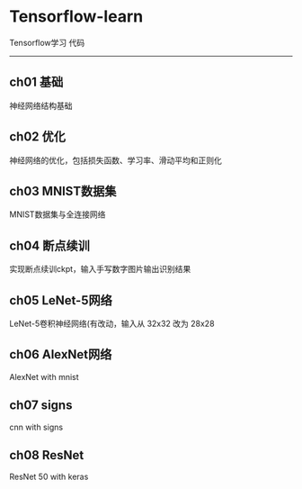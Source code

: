 # Tensorflow-learn
Tensorflow学习 代码

---

## ch01 基础
神经网络结构基础

## ch02 优化
神经网络的优化，包括损失函数、学习率、滑动平均和正则化

## ch03 MNIST数据集
MNIST数据集与全连接网络

## ch04 断点续训
实现断点续训ckpt，输入手写数字图片输出识别结果

## ch05 LeNet-5网络
LeNet-5卷积神经网络(有改动，输入从 32x32 改为 28x28

## ch06 AlexNet网络
AlexNet with mnist

## ch07 signs
cnn with signs

## ch08 ResNet
ResNet 50 with keras